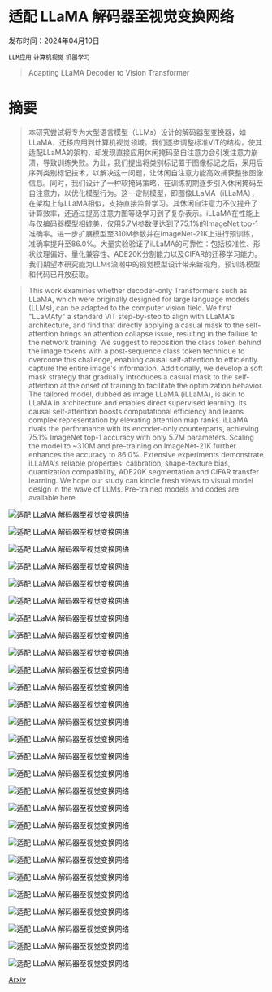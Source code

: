 # 适配 LLaMA 解码器至视觉变换网络

发布时间：2024年04月10日

`LLM应用` `计算机视觉` `机器学习`

> Adapting LLaMA Decoder to Vision Transformer

# 摘要

> 本研究尝试将专为大型语言模型（LLMs）设计的解码器型变换器，如LLaMA，迁移应用到计算机视觉领域。我们逐步调整标准ViT的结构，使其适配LLaMA的架构，却发现直接应用休闲掩码至自注意力会引发注意力崩溃，导致训练失败。为此，我们提出将类别标记置于图像标记之后，采用后序列类别标记技术，以解决这一问题，让休闲自注意力能高效捕获整张图像信息。同时，我们设计了一种软掩码策略，在训练初期逐步引入休闲掩码至自注意力，以优化模型行为。这一定制模型，即图像LLaMA（iLLaMA），在架构上与LLaMA相似，支持直接监督学习。其休闲自注意力不仅提升了计算效率，还通过提高注意力图等级学习到了复杂表示。iLLaMA在性能上与仅编码器模型相媲美，仅用5.7M参数便达到了75.1%的ImageNet top-1准确率。进一步扩展模型至310M参数并在ImageNet-21K上进行预训练，准确率提升至86.0%。大量实验验证了iLLaMA的可靠性：包括校准性、形状纹理偏好、量化兼容性、ADE20K分割能力以及CIFAR的迁移学习能力。我们期望本研究能为LLMs浪潮中的视觉模型设计带来新视角。预训练模型和代码已开放获取。

> This work examines whether decoder-only Transformers such as LLaMA, which were originally designed for large language models (LLMs), can be adapted to the computer vision field. We first "LLaMAfy" a standard ViT step-by-step to align with LLaMA's architecture, and find that directly applying a casual mask to the self-attention brings an attention collapse issue, resulting in the failure to the network training. We suggest to reposition the class token behind the image tokens with a post-sequence class token technique to overcome this challenge, enabling causal self-attention to efficiently capture the entire image's information. Additionally, we develop a soft mask strategy that gradually introduces a casual mask to the self-attention at the onset of training to facilitate the optimization behavior. The tailored model, dubbed as image LLaMA (iLLaMA), is akin to LLaMA in architecture and enables direct supervised learning. Its causal self-attention boosts computational efficiency and learns complex representation by elevating attention map ranks. iLLaMA rivals the performance with its encoder-only counterparts, achieving 75.1% ImageNet top-1 accuracy with only 5.7M parameters. Scaling the model to ~310M and pre-training on ImageNet-21K further enhances the accuracy to 86.0%. Extensive experiments demonstrate iLLaMA's reliable properties: calibration, shape-texture bias, quantization compatibility, ADE20K segmentation and CIFAR transfer learning. We hope our study can kindle fresh views to visual model design in the wave of LLMs. Pre-trained models and codes are available here.

![适配 LLaMA 解码器至视觉变换网络](../../../paper_images/2404.06773/x1.png)

![适配 LLaMA 解码器至视觉变换网络](../../../paper_images/2404.06773/x2.png)

![适配 LLaMA 解码器至视觉变换网络](../../../paper_images/2404.06773/x3.png)

![适配 LLaMA 解码器至视觉变换网络](../../../paper_images/2404.06773/x4.png)

![适配 LLaMA 解码器至视觉变换网络](../../../paper_images/2404.06773/x5.png)

![适配 LLaMA 解码器至视觉变换网络](../../../paper_images/2404.06773/x6.png)

![适配 LLaMA 解码器至视觉变换网络](../../../paper_images/2404.06773/x7.png)

![适配 LLaMA 解码器至视觉变换网络](../../../paper_images/2404.06773/x8.png)

![适配 LLaMA 解码器至视觉变换网络](../../../paper_images/2404.06773/x9.png)

![适配 LLaMA 解码器至视觉变换网络](../../../paper_images/2404.06773/x10.png)

![适配 LLaMA 解码器至视觉变换网络](../../../paper_images/2404.06773/x11.png)

![适配 LLaMA 解码器至视觉变换网络](../../../paper_images/2404.06773/x12.png)

![适配 LLaMA 解码器至视觉变换网络](../../../paper_images/2404.06773/x13.png)

![适配 LLaMA 解码器至视觉变换网络](../../../paper_images/2404.06773/x14.png)

![适配 LLaMA 解码器至视觉变换网络](../../../paper_images/2404.06773/x15.png)

![适配 LLaMA 解码器至视觉变换网络](../../../paper_images/2404.06773/x16.png)

![适配 LLaMA 解码器至视觉变换网络](../../../paper_images/2404.06773/x17.png)

![适配 LLaMA 解码器至视觉变换网络](../../../paper_images/2404.06773/x18.png)

![适配 LLaMA 解码器至视觉变换网络](../../../paper_images/2404.06773/x19.png)

![适配 LLaMA 解码器至视觉变换网络](../../../paper_images/2404.06773/x20.png)

![适配 LLaMA 解码器至视觉变换网络](../../../paper_images/2404.06773/x21.png)

![适配 LLaMA 解码器至视觉变换网络](../../../paper_images/2404.06773/x22.png)

![适配 LLaMA 解码器至视觉变换网络](../../../paper_images/2404.06773/x23.png)

![适配 LLaMA 解码器至视觉变换网络](../../../paper_images/2404.06773/x24.png)

![适配 LLaMA 解码器至视觉变换网络](../../../paper_images/2404.06773/x25.png)

![适配 LLaMA 解码器至视觉变换网络](../../../paper_images/2404.06773/x26.png)

![适配 LLaMA 解码器至视觉变换网络](../../../paper_images/2404.06773/x27.png)

[Arxiv](https://arxiv.org/abs/2404.06773)